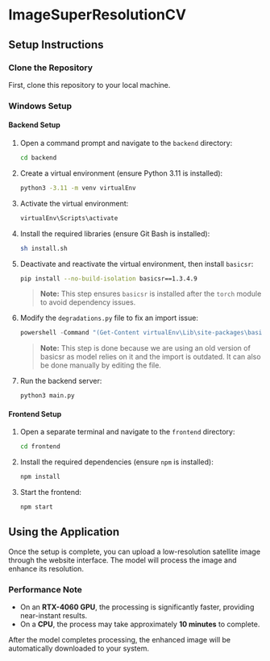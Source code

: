 # ImageSuperResolutionCV

## Setup Instructions

### Clone the Repository

First, clone this repository to your local machine.

### Windows Setup

#### Backend Setup

1. Open a command prompt and navigate to the `backend` directory:

    ```bash
    cd backend
    ```

2. Create a virtual environment (ensure Python 3.11 is installed):

    ```bash
    python3 -3.11 -m venv virtualEnv
    ```

3. Activate the virtual environment:

    ```bash
    virtualEnv\Scripts\activate
    ```

4. Install the required libraries (ensure Git Bash is installed):

    ```bash
    sh install.sh
    ```

5. Deactivate and reactivate the virtual environment, then install `basicsr`:

    ```bash
    pip install --no-build-isolation basicsr==1.3.4.9
    ```

    > **Note:** This step ensures `basicsr` is installed after the `torch` module to avoid dependency issues.

6. Modify the `degradations.py` file to fix an import issue:

    ```powershell
    powershell -Command "(Get-Content virtualEnv\Lib\site-packages\basicsr\data\degradations.py) -replace 'from torchvision.transforms.functional_tensor import rgb_to_grayscale','from torchvision.transforms.functional import rgb_to_grayscale' | Set-Content virtualEnv\Lib\site-packages\basicsr\data\degradations.py"
    ```

    > **Note:** This step is done because we are using an old version of basicsr as model relies on it and the import is outdated. It can also be done manually by editing the file.

7. Run the backend server:

    ```bash
    python3 main.py
    ```

#### Frontend Setup

1. Open a separate terminal and navigate to the `frontend` directory:

    ```bash
    cd frontend
    ```

2. Install the required dependencies (ensure `npm` is installed):

    ```bash
    npm install
    ```

3. Start the frontend:

    ```bash
    npm start
    ```

## Using the Application

Once the setup is complete, you can upload a low-resolution satellite image through the website interface. The model will process the image and enhance its resolution.

### Performance Note

- On an **RTX-4060 GPU**, the processing is significantly faster, providing near-instant results.
- On a **CPU**, the process may take approximately **10 minutes** to complete.

 After the model completes processing, the enhanced image will be automatically downloaded to your system.
